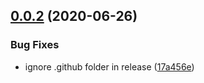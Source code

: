 ## [0.0.2](https://github.com/openupm/verdaccio-storage-proxy/compare/0.0.1...0.0.2) (2020-06-26)


### Bug Fixes

* ignore .github folder in release ([17a456e](https://github.com/openupm/verdaccio-storage-proxy/commit/17a456ed3d6bf43c30e403c6f92c7d16f87e3106))
